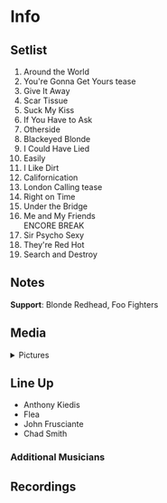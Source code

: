 # Info

## Setlist

1. Around the World
2. You're Gonna Get Yours tease
3. Give It Away
4. Scar Tissue
5. Suck My Kiss
6. If You Have to Ask
7. Otherside
8. Blackeyed Blonde
9. I Could Have Lied
10. Easily
11. I Like Dirt
12. Californication
13. London Calling tease
14. Right on Time
15. Under the Bridge
16. Me and My Friends
<br> ENCORE BREAK
18. Sir Psycho Sexy
19. They're Red Hot
20. Search and Destroy

## Notes

**Support**: Blonde Redhead, Foo Fighters

## Media 

<details>
  <summary>Pictures</summary>
  <!--<img alt="Setlist" title="Setlist" src="_.jpg" height="200" />
  <img alt="Clipping" title="Clipping" src="_.jpg" height="200" />
  <img alt="Flyer" title="Flyer" src="_.jpg" height="200" />-->
</details>

## Line Up

* Anthony Kiedis
* Flea
* John Frusciante
* Chad Smith

### Additional Musicians

## Recordings
